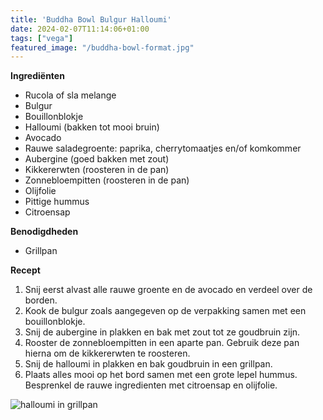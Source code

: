 ```yaml
---
title: 'Buddha Bowl Bulgur Halloumi'
date: 2024-02-07T11:14:06+01:00
tags: ["vega"]
featured_image: "/buddha-bowl-format.jpg"
---
```


**Ingrediënten**
- Rucola of sla melange
- Bulgur
- Bouillonblokje
- Halloumi (bakken tot mooi bruin)
- Avocado
- Rauwe saladegroente: paprika, cherrytomaatjes en/of komkommer
- Aubergine (goed bakken met zout)
- Kikkererwten (roosteren in de pan)
- Zonnebloempitten (roosteren in de pan)
- Olijfolie
- Pittige hummus
- Citroensap

**Benodigdheden**
- Grillpan

**Recept**
1. Snij eerst alvast alle rauwe groente en de avocado en verdeel over de borden.
2. Kook de bulgur zoals aangegeven op de verpakking samen met een bouillonblokje.
3. Snij de aubergine in plakken en bak met zout tot ze goudbruin zijn.
4. Rooster de zonnebloempitten in een aparte pan. Gebruik deze pan hierna om de kikkererwten te roosteren.
5. Snij de halloumi in plakken en bak goudbruin in een grillpan.
6. Plaats alles mooi op het bord samen met een grote lepel hummus. Besprenkel de rauwe ingredienten met citroensap en olijfolie. 

![halloumi in grillpan](/kirstens-kook-creaties/IMG_9939.jpeg)